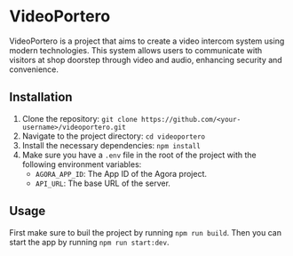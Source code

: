 # VideoPortero

VideoPortero is a project that aims to create a video intercom system using modern technologies. This system allows users to communicate with visitors at shop doorstep through video and audio, enhancing security and convenience.

## Installation

1. Clone the repository: `git clone https://github.com/<your-username>/videoportero.git`
2. Navigate to the project directory: `cd videoportero`
3. Install the necessary dependencies: `npm install`
4. Make sure you have a `.env` file in the root of the project with the following environment variables:
   - `AGORA_APP_ID`: The App ID of the Agora project.
   - `API_URL`: The base URL of the server.

## Usage

First make sure to buil the project by running `npm run build`. Then you can start the app by running `npm run start:dev`.
